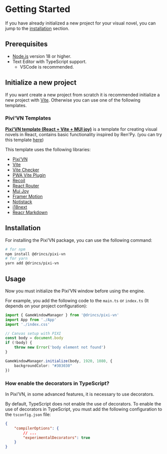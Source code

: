 # Getting Started

If you have already initialized a new project for your visual novel, you can jump to the [installation](#installation) section.

## Prerequisites

* [Node.js](https://nodejs.org/) version 18 or higher.
* Text Editor with TypeScript support.
  * VSCode is recommended.

## Initialize a new project

If you want create a new project from scratch it is recommended initialize a new project with [Vite](https://vitejs.dev/). Otherwise you can use one of the following templates.

### Pivi'VN Templates

**[Pixi’VN template (React + Vite + MUI joy)](https://github.com/DRincs-Productions/pixi-vn-react-template)** is a template for creating visual novels in React, contains basic functionality inspired by Ren'Py. (you can try this template [here](https://pixi-vn-react-template.web.app/))

This template uses the following libraries:

* [Pixi'VN](https://www.npmjs.com/package/@drincs/pixi-vn)
* [Vite](https://vitejs.dev/)
* [Vite Checker](https://www.npmjs.com/package/vite-plugin-checker)
* [PWA Vite Plugin](https://vite-pwa-org.netlify.app)
* [Recoil](https://recoiljs.org/)
* [React Router](https://reactrouter.com/)
* [Mui Joy](https://mui.com/joy-ui/getting-started/)
* [Framer Motion](https://www.framer.com/motion/)
* [Notistack](https://iamhosseindhv.com/notistack)
* [i18next](https://www.i18next.com/)
* [Reacr Markdown](https://www.npmjs.com/package/react-markdown)

## Installation

For installing the Pixi’VN package, you can use the following command:

```bash
# for npm
npm install @drincs/pixi-vn
# for yarn
yarn add @drincs/pixi-vn
```

## Usage

Now you must initialize the Pixi’VN window before using the engine.

For example, you add the following code to the `main.ts` or `index.ts` (It depends on your project configuration):

```typescript
import { GameWindowManager } from '@drincs/pixi-vn'
import App from './App'
import './index.css'

// Canvas setup with PIXI
const body = document.body
if (!body) {
    throw new Error('body element not found')
}

GameWindowManager.initialize(body, 1920, 1080, {
    backgroundColor: "#303030"
})
```

### How enable the decorators in TypeScript?

In Pixi’VN, in some advanced features, it is necessary to use decorators.

By default, TypeScript does not enable the use of decorators. To enable the use of decorators in TypeScript, you must add the following configuration to the `tsconfig.json` file:

```json
{
    "compilerOptions": {
        // ...
        "experimentalDecorators": true
    }
}
```

